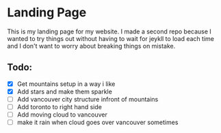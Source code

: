 # Landing Page

This is my landing page for my website. I made a second repo because I wanted to try things out without having to wait for jeykll to load each time and I don't want to worry about breaking things on mistake.

## Todo:

- [x] Get mountains setup in a way i like
- [x] Add stars and make them sparkle
- [ ] Add vancouver city structure infront of mountains
- [ ] Add toronto to right hand side
- [ ] Add moving cloud to vancouver
- [ ] make it rain when cloud goes over vancouver sometimes